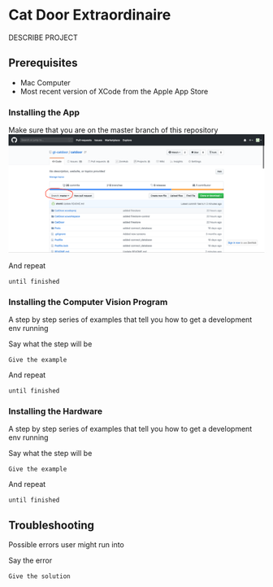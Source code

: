 # Cat Door Extraordinaire

DESCRIBE PROJECT

## Prerequisites

- Mac Computer
- Most recent version of XCode from the Apple App Store

### Installing the App

Make sure that you are on the master branch of this repository
![Where to find branches](AppInstallationImages/masterBranchImage.png)

And repeat

```
until finished
```

### Installing the Computer Vision Program

A step by step series of examples that tell you how to get a development env running

Say what the step will be

```
Give the example
```

And repeat

```
until finished
```

### Installing the Hardware

A step by step series of examples that tell you how to get a development env running

Say what the step will be

```
Give the example
```

And repeat

```
until finished
```

## Troubleshooting

Possible errors user might run into

Say the error

```
Give the solution
```

